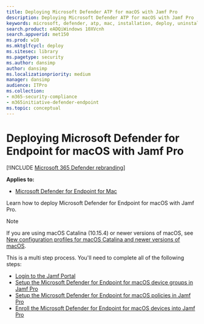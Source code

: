```yaml
---
title: Deploying Microsoft Defender ATP for macOS with Jamf Pro
description: Deploying Microsoft Defender ATP for macOS with Jamf Pro
keywords: microsoft, defender, atp, mac, installation, deploy, uninstallation, intune, jamfpro, macos, catalina, mojave, high sierra
search.product: eADQiWindows 10XVcnh
search.appverid: met150
ms.prod: w10
ms.mktglfcycl: deploy
ms.sitesec: library
ms.pagetype: security
ms.author: dansimp
author: dansimp
ms.localizationpriority: medium
manager: dansimp
audience: ITPro
ms.collection: 
- m365-security-compliance 
- m365initiative-defender-endpoint 
ms.topic: conceptual
---
```


# Deploying Microsoft Defender for Endpoint for macOS with Jamf Pro

[!INCLUDE [Microsoft 365 Defender rebranding](../../includes/microsoft-defender.md)]


**Applies to:**

- [Microsoft Defender for Endpoint for Mac](microsoft-defender-atp-mac.md)

Learn how to deploy Microsoft Defender for Endpoint for macOS with Jamf Pro.

> [!NOTE]
> If you are using macOS Catalina (10.15.4) or newer versions of macOS, see [New configuration profiles for macOS Catalina and newer versions of macOS](https://docs.microsoft.com/windows/security/threat-protection/microsoft-defender-atp/mac-sysext-policies).

This is a multi step process. You'll need to complete all of the following steps:

- [Login to the Jamf Portal](mac-install-jamfpro-login.md)
- [Setup the Microsoft Defender for Endpoint for macOS device groups in Jamf Pro](mac-jamfpro-device-groups.md)
- [Setup the Microsoft Defender for Endpoint for macOS policies in Jamf Pro](mac-jamfpro-policies.md)
- [Enroll the Microsoft Defender for Endpoint for macOS devices into Jamf Pro](mac-jamfpro-enroll-devices.md)




